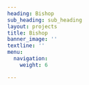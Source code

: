 ```yaml
---
heading: Bishop
sub_heading: sub_heading
layout: projects
title: Bishop
banner_image: ''
textline: ''
menu:
  navigation:
    weight: 6

---
```

